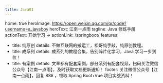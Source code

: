 ```yaml
---
title: Java01
---
```




home: true
heroImage: https://open.weixin.qq.com/qr/code?username=a_javaboy
heroText: 江南一点雨
tagline: Java 修炼手册
actionText: 开始学习 →
actionLink: /springboot/
features:
- title: 纯原创
  details: 不做互联网的搬运工，松哥纯手敲，纯原创教程。
- title: 成系列
  details: 成系列的教程合集，告别碎片化学习，Java 学习一步到位！
- title: 有案例
  details: 文章都有配套案例，部分系列有配套视频，扫码关注微信公众号【江南一点雨】，及时获取文档更新通知！
footer: 关注微信公众号【江南一点雨】，回复 888 ，领取 Spring Boot+Vue 项目实战资料！
